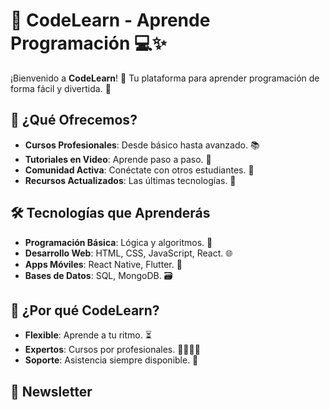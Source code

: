 # 🚀 CodeLearn - Aprende Programación 💻✨

¡Bienvenido a **CodeLearn**! 🌟 Tu plataforma para aprender programación de forma fácil y divertida. 🎉

## 📌 ¿Qué Ofrecemos?

- **Cursos Profesionales**: Desde básico hasta avanzado. 📚
- **Tutoriales en Video**: Aprende paso a paso. 🎥
- **Comunidad Activa**: Conéctate con otros estudiantes. 👥
- **Recursos Actualizados**: Las últimas tecnologías. 🚀

## 🛠️ Tecnologías que Aprenderás

- **Programación Básica**: Lógica y algoritmos. 🧠
- **Desarrollo Web**: HTML, CSS, JavaScript, React. 🌐
- **Apps Móviles**: React Native, Flutter. 📱
- **Bases de Datos**: SQL, MongoDB. 🗃️

## 🚀 ¿Por qué CodeLearn?

- **Flexible**: Aprende a tu ritmo. ⏳
- **Expertos**: Cursos por profesionales. 👨‍💻👩‍💻
- **Soporte**: Asistencia siempre disponible. 🤝

## 📩 Newsletter

